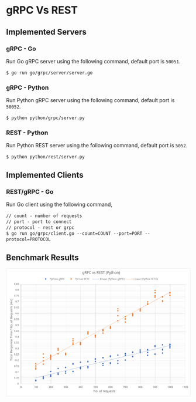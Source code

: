 # gRPC Vs REST

## Implemented Servers

### gRPC - Go

Run Go gRPC server using the following command, default port is `50051`.

```
$ go run go/grpc/server/server.go
```

### gRPC - Python

Run Python gRPC server using the following command, default port is `50052`.

```
$ python python/grpc/server.py
```

### REST - Python

Run Python REST server using the following command, default port is `5052`.

```
$ python python/rest/server.py
```

## Implemented Clients

### REST/gRPC - Go

Run Go client using the following command,

```
// count - number of requests
// port - port to connect
// protocol - rest or grpc
$ go run go/grpc/client.go --count=COUNT --port=PORT --protocol=PROTOCOL
```

## Benchmark Results

![gRPC vs REST Python](images/python.png "gRPC vs REST Python")
